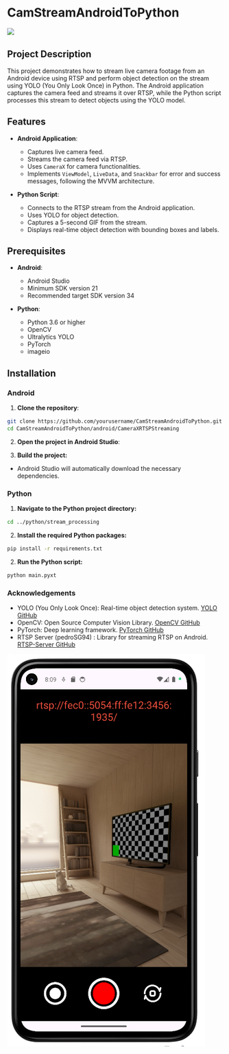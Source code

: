 # CamStreamAndroidToPython

![](assets\sample.gif)


## Project Description

This project demonstrates how to stream live camera footage from an Android device using RTSP and perform object detection on the stream using YOLO (You Only Look Once) in Python. The Android application captures the camera feed and streams it over RTSP, while the Python script processes this stream to detect objects using the YOLO model.

## Features

- **Android Application**:

   - Captures live camera feed.
   - Streams the camera feed via RTSP.
   - Uses `CameraX` for camera functionalities.
   - Implements `ViewModel`, `LiveData`, and `Snackbar` for error and success messages, following the MVVM architecture.

- **Python Script**:

   - Connects to the RTSP stream from the Android application.
   - Uses YOLO for object detection.
   - Captures a 5-second GIF from the stream.
   - Displays real-time object detection with bounding boxes and labels.

## Prerequisites

- **Android**:

   - Android Studio
   - Minimum SDK version 21
   - Recommended target SDK version 34

- **Python**:

   - Python 3.6 or higher
   - OpenCV
   - Ultralytics YOLO
   - PyTorch
   - imageio

## Installation

### Android

1. **Clone the repository**:

```sh
git clone https://github.com/yourusername/CamStreamAndroidToPython.git
cd CamStreamAndroidToPython/android/CameraXRTSPStreaming
```

2. **Open the project in Android Studio**:

3. **Build the project:**

- Android Studio will automatically download the necessary dependencies.

### Python

1. **Navigate to the Python project directory:**

```sh
cd ../python/stream_processing
```

2. **Install the required Python packages:**
```sh
pip install -r requirements.txt
```

2. **Run the Python script:**

```sh
python main.pyxt
```

### Acknowledgements
- YOLO (You Only Look Once): Real-time object detection system. [YOLO GitHub](https://github.com/ultralytics/ultralytics)
- OpenCV: Open Source Computer Vision Library. [OpenCV GitHub](https://github.com/opencv/opencv)
- PyTorch: Deep learning framework. [PyTorch GitHub](https://github.com/pytorch/pytorch)
- RTSP Server (pedroSG94) : Library for streaming RTSP on Android. [RTSP-Server GitHub](https://github.com/pedroSG94/RTSP-Server)



![](assets\phone.png)
